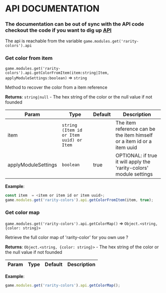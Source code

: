 # API DOCUMENTATION

### The documentation can be out of sync with the API code checkout the code if you want to dig up [API](../src/scripts/API.js)

The api is reachable from the variable `game.modules.get('rarity-colors').api`

### Get color from item

`game.modules.get('rarity-colors').api.getColorFromItem(item:string|Item, applyModuleSettings:boolean)` ⇒ `string`

Method to recover the color from a item reference

**Returns**: `string|null` - The hex string of the color or the null value if not founded

| Param                    | Type                    | Default | Description                                            |
|--------------------------|-------------------------|---------|--------------------------------------------------------|
| item                     | `string (Item id or Item uuid) or Item`        |         | The item reference can be the item himself or a item id or a item uuid        |
| applyModuleSettings      | `boolean`               |   true      | OPTIONAL: if true it will apply the 'rarity-colors' module settings |

**Example**:

```js
const item  = <item or item id or item uuid>;
game.modules.get('rarity-colors').api.getColorFromItem(item, true);
```


### Get color map

`game.modules.get('rarity-colors').api.getColorMap()` ⇒ `Object.<string, {color: string}>`

Retrieve the full color map of 'rarity-color' for you own use ?

**Returns**: `Object.<string, {color: string}>` - The hex string of the color or the null value if not founded

| Param                    | Type                    | Default | Description                                            |
|--------------------------|-------------------------|---------|--------------------------------------------------------|


**Example**:

```js
game.modules.get('rarity-colors').api.getColorMap();
```
